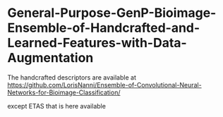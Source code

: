 # General-Purpose-GenP-Bioimage-Ensemble-of-Handcrafted-and-Learned-Features-with-Data-Augmentation

The handcrafted descriptors are available at 
https://github.com/LorisNanni/Ensemble-of-Convolutional-Neural-Networks-for-Bioimage-Classification/

except ETAS that is here available
